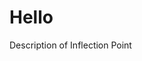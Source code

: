 # Hello

Description of Inflection Point

<div data-tf-widget="tGNp62aO" data-tf-iframe-props="title=Inflection Point Signup" style="width:100%;height:400px;"></div><script src="//embed.typeform.com/next/embed.js"></script>
